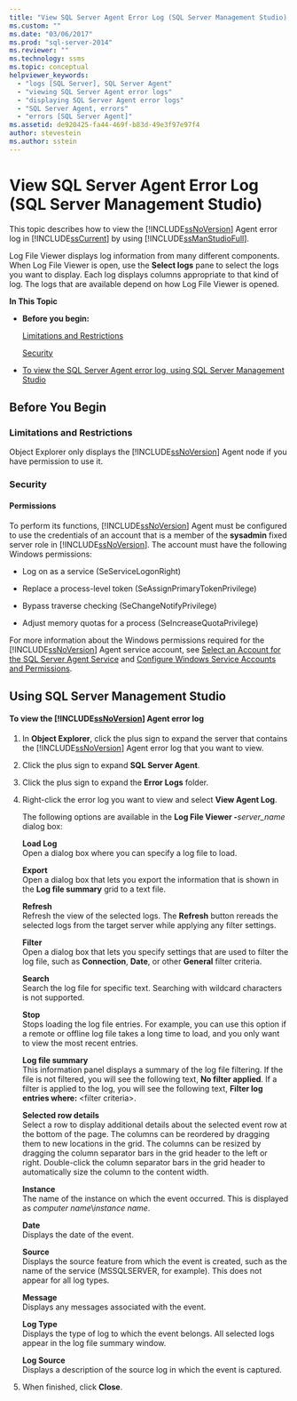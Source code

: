 ```yaml
---
title: "View SQL Server Agent Error Log (SQL Server Management Studio) | Microsoft Docs"
ms.custom: ""
ms.date: "03/06/2017"
ms.prod: "sql-server-2014"
ms.reviewer: ""
ms.technology: ssms
ms.topic: conceptual
helpviewer_keywords: 
  - "logs [SQL Server], SQL Server Agent"
  - "viewing SQL Server Agent error logs"
  - "displaying SQL Server Agent error logs"
  - "SQL Server Agent, errors"
  - "errors [SQL Server Agent]"
ms.assetid: de920425-fa44-469f-b83d-49e3f97e97f4
author: stevestein
ms.author: sstein
---
```

# View SQL Server Agent Error Log (SQL Server Management Studio)
  This topic describes how to view the  [!INCLUDE[ssNoVersion](../../includes/ssnoversion-md.md)] Agent error log in [!INCLUDE[ssCurrent](../../includes/sscurrent-md.md)] by using [!INCLUDE[ssManStudioFull](../../includes/ssmanstudiofull-md.md)].  
  
 Log File Viewer displays log information from many different components. When Log File Viewer is open, use the **Select logs** pane to select the logs you want to display. Each log displays columns appropriate to that kind of log. The logs that are available depend on how Log File Viewer is opened.  
  
 **In This Topic**  
  
-   **Before you begin:**  
  
     [Limitations and Restrictions](#Restrictions)  
  
     [Security](#Security)  
  
-   [To view the SQL Server Agent error log, using SQL Server Management Studio](#SSMSProcedure)  
  
##  <a name="BeforeYouBegin"></a> Before You Begin  
  
###  <a name="Restrictions"></a> Limitations and Restrictions  
 Object Explorer only displays the [!INCLUDE[ssNoVersion](../../includes/ssnoversion-md.md)] Agent node if you have permission to use it.  
  
###  <a name="Security"></a> Security  
  
####  <a name="Permissions"></a> Permissions  
 To perform its functions, [!INCLUDE[ssNoVersion](../../includes/ssnoversion-md.md)] Agent must be configured to use the credentials of an account that is a member of the **sysadmin** fixed server role in [!INCLUDE[ssNoVersion](../../includes/ssnoversion-md.md)]. The account must have the following Windows permissions:  
  
-   Log on as a service (SeServiceLogonRight)  
  
-   Replace a process-level token (SeAssignPrimaryTokenPrivilege)  
  
-   Bypass traverse checking (SeChangeNotifyPrivilege)  
  
-   Adjust memory quotas for a process (SeIncreaseQuotaPrivilege)  
  
 For more information about the Windows permissions required for the [!INCLUDE[ssNoVersion](../../includes/ssnoversion-md.md)] Agent service account, see [Select an Account for the SQL Server Agent Service](select-an-account-for-the-sql-server-agent-service.md) and [Configure Windows Service Accounts and Permissions](../../database-engine/configure-windows/configure-windows-service-accounts-and-permissions.md).  
  
##  <a name="SSMSProcedure"></a> Using SQL Server Management Studio  
  
#### To view the [!INCLUDE[ssNoVersion](../../includes/ssnoversion-md.md)] Agent error log  
  
1.  In **Object Explorer**, click the plus sign to expand the server that contains the [!INCLUDE[ssNoVersion](../../includes/ssnoversion-md.md)] Agent error log that you want to view.  
  
2.  Click the plus sign to expand **SQL Server Agent**.  
  
3.  Click the plus sign to expand the **Error Logs** folder.  
  
4.  Right-click the error log you want to view and select **View Agent Log**.  
  
     The following options are available in the **Log File Viewer -**_server_name_ dialog box:  
  
     **Load Log**  
     Open a dialog box where you can specify a log file to load.  
  
     **Export**  
     Open a dialog box that lets you export the information that is shown in the **Log file summary** grid to a text file.  
  
     **Refresh**  
     Refresh the view of the selected logs. The **Refresh** button rereads the selected logs from the target server while applying any filter settings.  
  
     **Filter**  
     Open a dialog box that lets you specify settings that are used to filter the log file, such as **Connection**, **Date**, or other **General** filter criteria.  
  
     **Search**  
     Search the log file for specific text. Searching with wildcard characters is not supported.  
  
     **Stop**  
     Stops loading the log file entries. For example, you can use this option if a remote or offline log file takes a long time to load, and you only want to view the most recent entries.  
  
     **Log file summary**  
     This information panel displays a summary of the log file filtering. If the file is not filtered, you will see the following text, **No filter applied**. If a filter is applied to the log, you will see the following text, **Filter log entries where:** \<filter criteria>.  
  
     **Selected row details**  
     Select a row to display additional details about the selected event row at the bottom of the page. The columns can be reordered by dragging them to new locations in the grid. The columns can be resized by dragging the column separator bars in the grid header to the left or right. Double-click the column separator bars in the grid header to automatically size the column to the content width.  
  
     **Instance**  
     The name of the instance on which the event occurred. This is displayed as *computer name*\\*instance name*.  
  
     **Date**  
     Displays the date of the event.  
  
     **Source**  
     Displays the source feature from which the event is created, such as the name of the service (MSSQLSERVER, for example). This does not appear for all log types.  
  
     **Message**  
     Displays any messages associated with the event.  
  
     **Log Type**  
     Displays the type of log to which the event belongs. All selected logs appear in the log file summary window.  
  
     **Log Source**  
     Displays a description of the source log in which the event is captured.  
  
5.  When finished, click **Close**.  
  
  
